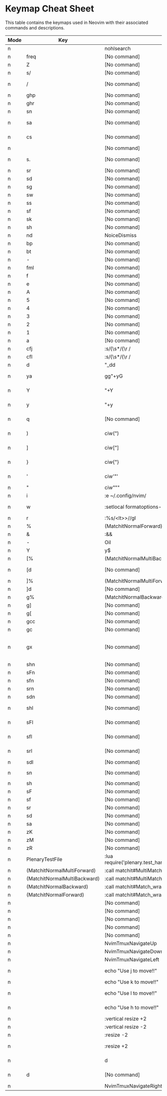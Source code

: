 # Keymap Cheat Sheet

This table contains the keymaps used in Neovim with their associated commands and descriptions.

| Mode  | Key | Command | Description |
|-------|-----|---------|-------------|
| n | <Esc> | <Cmd>nohlsearch<CR> | Clear search highlights |
| n |  freq | [No command] | [F]requency search |
| n |  Z | [No command] | [Z] Search with Args |
| n |  s/ | [No command] | [S]earch [/] in Open Files |
| n |  / | [No command] | [/] Fuzzily search in current buffer |
| n |  ghp | [No command] | [G]ithub [P]ull Requests |
| n |  ghr | [No command] | [G]ithub [I]ssues |
| n |  sn | [No command] | [S]earch [N]eovim files |
| n |  sa | [No command] | [S]earch with [A]rgs (live grep) |
| n |  cs | [No command] | [C]hoose [S]cheme with preview |
| n |    | [No command] | [ ] Find existing buffers |
| n |  s. | [No command] | [S]earch Recent Files ("." for repeat) |
| n |  sr | [No command] | [S]earch [R]esume |
| n |  sd | [No command] | [S]earch [D]iagnostics |
| n |  sg | [No command] | [S]earch by [G]rep |
| n |  sw | [No command] | [S]earch current [W]ord |
| n |  ss | [No command] | [S]earch [S]elect Telescope |
| n |  sf | [No command] | [S]earch [F]iles |
| n |  sk | [No command] | [S]earch [K]eymaps |
| n |  sh | [No command] | [S]earch [H]elp |
| n |  nd | <Cmd>NoiceDismiss<CR> | Dismiss Noice Message |
| n |  bp | [No command] | [B]reakpoint [S]et |
| n |  bt | [No command] | [B]reakpoint [T]oggle |
| n |  - | [No command] | ADD DESCRIPTION |
| n |  fml | [No command] | ADD DESCRIPTION |
| n |  f | [No command] | [F]ormat buffer |
| n |  e | [No command] | NeoTree reveal |
| n |  A | [No command] | harpoon file |
| n |  5 | [No command] | harpoon to file 5 |
| n |  4 | [No command] | harpoon to file 4 |
| n |  3 | [No command] | harpoon to file 3 |
| n |  2 | [No command] | harpoon to file 2 |
| n |  1 | [No command] | harpoon to file 1 |
| n |  a | [No command] | harpoon quick menu |
| n |  cfj | :s/{\s*/{\r    / | s/: /: \r    /g | s/, /,\r    /g | s/\s*}/\r}/<CR> | [C]ode [F]ormat JSON object |
| n |  cfl | :s/{\s*/{\r    / | s/, /,\r    /g | s/\s*}/\r}/<CR> | [C]ode [F]ormat Lua object |
| n |  d | "_dd | [D]elete into " register |
| n |  ya | gg"+yG | [Y]ank entire file into " register in normal mode |
| n |  Y | "+Y | [Y]ank entire line into " register in normal mode |
| n |  y | "+y | [Y]ank selected text into " register in normal mode |
| n |  q | [No command] | Open diagnostic [Q]uickfix list |
| n |  ) | ciw(<C-R>") | Replace word in parentheses [)] |
| n |  ] | ciw[<C-R>"] | Replace word in square brackets [] |
| n |  } | ciw{<C-R>"} | Replace word in curly braces [}] |
| n |  ' | ciw'<C-R>"' | Replace word in single quotes ['] |
| n |  " | ciw"<C-R>"" | Replace word in quotes [" |
| n |   i | :e ~/.config/nvim/<CR> | Open [I]nit config |
| n |  w | :setlocal formatoptions-=cro<CR>:w<CR> | [W]rite without auto comment |
| n |  r | :%s/\<lt><C-R><C-W>\>/<C-R><C-W>/gI<Left><Left><Left> | [R]eplace word under cursor |
| n | % | <Plug>(MatchitNormalForward) | ADD DESCRIPTION |
| n | & | :&&<CR> | :help &-default |
| n | - | <Cmd>Oil<CR> | Open parent directory |
| n | Y | y$ | :help Y-default |
| n | [% | <Plug>(MatchitNormalMultiBackward) | ADD DESCRIPTION |
| n | [d | [No command] | Jump to the previous diagnostic |
| n | ]% | <Plug>(MatchitNormalMultiForward) | ADD DESCRIPTION |
| n | ]d | [No command] | Jump to the next diagnostic |
| n | g% | <Plug>(MatchitNormalBackward) | ADD DESCRIPTION |
| n | g] | [No command] | Move to right "around" |
| n | g[ | [No command] | Move to left "around" |
| n | gcc | [No command] | Toggle comment line |
| n | gc | [No command] | Toggle comment |
| n | gx | [No command] | Opens filepath or URI under cursor with the system handler (file explorer, web browser, …) |
| n | shn | [No command] | Highlight next surrounding |
| n | sFn | [No command] | Find next left surrounding |
| n | sfn | [No command] | Find next right surrounding |
| n | srn | [No command] | Replace next surrounding |
| n | sdn | [No command] | Delete next surrounding |
| n | shl | [No command] | Highlight previous surrounding |
| n | sFl | [No command] | Find previous left surrounding |
| n | sfl | [No command] | Find previous right surrounding |
| n | srl | [No command] | Replace previous surrounding |
| n | sdl | [No command] | Delete previous surrounding |
| n | sn | [No command] | Update `MiniSurround.config.n_lines` |
| n | sh | [No command] | Highlight surrounding |
| n | sF | [No command] | Find left surrounding |
| n | sf | [No command] | Find right surrounding |
| n | sr | [No command] | Replace surrounding |
| n | sd | [No command] | Delete surrounding |
| n | sa | [No command] | Add surrounding |
| n | zK | [No command] | Peek Fold |
| n | zM | [No command] | Close all folds |
| n | zR | [No command] | Open all folds |
| n | <Plug>PlenaryTestFile | :lua require('plenary.test_harness').test_file(vim.fn.expand("%:p"))<CR> | ADD DESCRIPTION |
| n | <Plug>(MatchitNormalMultiForward) | :<C-U>call matchit#MultiMatch("W",  "n")<CR> | ADD DESCRIPTION |
| n | <Plug>(MatchitNormalMultiBackward) | :<C-U>call matchit#MultiMatch("bW", "n")<CR> | ADD DESCRIPTION |
| n | <Plug>(MatchitNormalBackward) | :<C-U>call matchit#Match_wrapper('',0,'n')<CR> | ADD DESCRIPTION |
| n | <Plug>(MatchitNormalForward) | :<C-U>call matchit#Match_wrapper('',1,'n')<CR> | ADD DESCRIPTION |
| n | <F3> | [No command] | [F3] Step Out |
| n | <F2> | [No command] | [F2] Step Over |
| n | <F1> | [No command] | [F1] Step Into |
| n | <F5> | [No command] | [F5] Start/Continue |
| n | <F7> | [No command] | [F7] See last session result |
| n | <C-K> | <Cmd>NvimTmuxNavigateUp<CR> | ADD DESCRIPTION |
| n | <C-J> | <Cmd>NvimTmuxNavigateDown<CR> | ADD DESCRIPTION |
| n | <C-H> | <Cmd>NvimTmuxNavigateLeft<CR> | ADD DESCRIPTION |
| n | <Down> | <Cmd>echo "Use j to move!!"<CR> | Discourage using [Down] arrow |
| n | <Up> | <Cmd>echo "Use k to move!!"<CR> | Discourage using [Up] arrow |
| n | <Right> | <Cmd>echo "Use l to move!!"<CR> | Discourage using [Right] arrow |
| n | <Left> | <Cmd>echo "Use h to move!!"<CR> | Discourage using [Left] arrow |
| n | <C-Right> | :vertical resize +2<CR> | Resize vertical split [Right] |
| n | <C-Left> | :vertical resize -2<CR> | Resize vertical split [Left] |
| n | <C-S-Up> | :resize -2<CR> | Resize horizontal split [Up] |
| n | <C-S-Down> | :resize +2<CR> | Resize horizontal split [Down] |
| n | <C-W><C-D> | <C-W>d | Show diagnostics under the cursor |
| n | <C-W>d | [No command] | Show diagnostics under the cursor |
| n | <C-L> | <Cmd>NvimTmuxNavigateRight<CR> | ADD DESCRIPTION |
